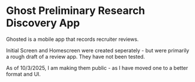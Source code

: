 # Ghost Preliminary Research Discovery App
Ghosted is a mobile app that records recruiter reviews.

Initial Screen and Homescreen were created seperately - but were primarily a rough draft of a review app. They have not been tested. 

As of 10/3/2025, I am making them public - as I have moved one to a better format and UI.

